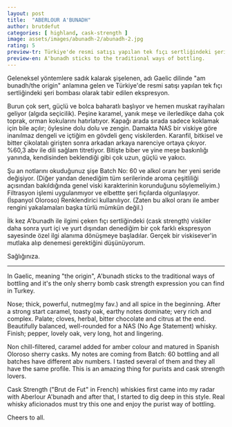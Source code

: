 ```yaml
---
layout: post
title:  "ABERLOUR A'BUNADH"
author: brutdefut
categories: [ highland, cask-strength ]
image: assets/images/abunadh-2/abunadh-2.jpg
rating: 5
preview-tr: Türkiye'de resmi satışı yapılan tek fıçı sertliğindeki şeri bombası ekspresyon. 
preview-en: A'bunadh sticks to the traditional ways of bottling.
---
```


Geleneksel yöntemlere sadık kalarak şişelenen, adı Gaelic dilinde "am bunadh/the origin" anlamına gelen ve Türkiye'de resmi satışı yapılan tek fıçı sertliğindeki şeri bombası olarak tabir edilen ekspresyon. 

Burun çok sert, güçlü ve bolca baharatlı başlıyor ve hemen muskat rayihaları geliyor (algıda seçicilik). Peşine karamel, yanık meşe ve ilerledikçe daha çok toprak, orman kokularını hatırlatıyor. Kapağı arada sırada sadece koklamak için bile açılır; öylesine dolu dolu ve zengin.
Damakta NAS bir viskiye göre inanılmaz dengeli ve içtiğim en gövdeli genç viskilerden. Karanfil, bitkisel ve bitter çikolatalı girişten sonra arkadan arkaya narenciye ortaya çıkıyor. %60,3 abv ile dili sağlam titretiyor. 
Bitişte biber ve yine meşe baskınlığı yanında, kendisinden beklendiği gibi çok uzun, güçlü ve yakıcı. 

Şu an notlarını okuduğunuz şişe Batch No: 60 ve alkol oranı her yeni seride değişiyor. (Diğer yandan denediğim tüm serilerinde aroma çeşitliliği açısından bakıldığında genel viski karakterinin korunduğunu söylemeliyim.) Filtrasyon işlemi uygulanmıyor ve elbettte şeri fıçılarda olgunlaşıyor. (İspanyol Oloroso) Renklendirici kullanılıyor. (Zaten bu alkol oranı ile amber rengini yakalamaları başka türlü mümkün değil.) 

İlk kez A'bunadh ile ilgimi çeken fıçı sertliğindeki (cask strength) viskiler daha sonra yurt içi ve yurt dışından denediğim bir çok farklı ekspresyon sayesinde özel ilgi alanıma dönüşmeye başladılar. Gerçek bir viskisever'in mutlaka alıp denemesi gerektiğini düşünüyorum. 

Sağlığınıza.

-----------------------------------------------------------------------------

<p id="english"></p>

In Gaelic, meaning "the origin", A'bunadh sticks to the traditional ways of bottling and it's the only sherry bomb cask strength expression you can find in Turkey.

Nose; thick, powerful, nutmeg(my fav.) and all spice in the beginning. After a strong start caramel, toasty oak, earthy notes dominate; very rich and complex. 
Palate; cloves, herbal, bitter chocolate and citrus at the end. Beautifully balanced, well-rounded for a NAS (No Age Statement) whisky.
Finish; pepper, lovely oak, very long, hot and lingering.  

Non chill-filtered, caramel added for amber colour and matured in Spanish Oloroso sherry casks.
My notes are coming from Batch: 60 bottling and all batches have different abv numbers. I tasted several of them and they all have the same profile. This is an amazing thing for purists and cask strength lovers. 

Cask Strength ("Brut de Fut" in French) whiskies first came into my radar with Aberlour A'bunadh and after that, I started to dig deep in this style. 
Real whisky aficionados must try this one and enjoy the purist way of bottling. 

Cheers to all. 
